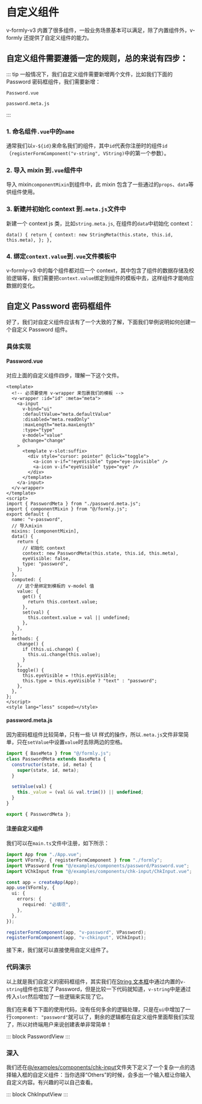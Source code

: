 # 自定义组件

v-formly-v3 内置了很多组件，一般业务场景基本可以满足，除了内置组件外，v-formly 还提供了自定义组件的能力。

## 自定义组件需要遵循一定的规则，总的来说有四步：

::: tip
一般情况下，我们自定义组件需要新增两个文件，比如我们下面的 Password 密码框组件，我们需要新增：

`Password.vue`

`password.meta.js`

:::

### 1. 命名组件`.vue`中的`name`

通常我们以`v-${id}`来命名我们的组件，其中`id`代表你注册时的组件`id`（`registerFormComponent("v-string", VString)`中的第一个参数）。

### 2. 导入 mixin 到`.vue`组件中

导入 mixin`componentMixin`到组件中，此 mixin 包含了一些通过的`props`、`data`等供组件使用。

### 3. 新建并初始化 context 到`.meta.js`文件中

新建一个 context js 类，比如`string.meta.js`, 在组件的`data`中初始化 context：

```vue
data() { return { context: new StringMeta(this.state, this.id, this.meta), }; },
```

### 4. 绑定`context.value`到`.vue`文件模板中

v-formly-v3 中的每个组件都对应一个 context，其中包含了组件的数据存储及校验逻辑等，我们需要把`context.value`绑定到组件的模板中去，这样组件才能响应数据的变化。

## 自定义 Password 密码框组件

好了，我们对自定义组件应该有了一个大致的了解，下面我们举例说明如何创建一个自定义 Password 组件。

### 具体实现

#### Password.vue

对应上面的自定义组件四步，理解一下这个文件。

```vue
<template>
  <!-- 必须要使用 v-wrapper 来包裹我们的模板 -->
  <v-wrapper :id="id" :meta="meta">
    <a-input
      v-bind="ui"
      :defaultValue="meta.defaultValue"
      :disabled="meta.readOnly"
      :maxLength="meta.maxLength"
      :type="type"
      v-model="value"
      @change="change"
    >
      <template v-slot:suffix>
        <div style="cursor: pointer" @click="toggle">
          <a-icon v-if="!eyeVisible" type="eye-invisible" />
          <a-icon v-if="eyeVisible" type="eye" />
        </div>
      </template>
    </a-input>
  </v-wrapper>
</template>
<script>
import { PasswordMeta } from "./password.meta.js";
import { componentMixin } from "@/formly.js";
export default {
  name: "v-password",
  // 导入mixin
  mixins: [componentMixin],
  data() {
    return {
      // 初始化 context
      context: new PasswordMeta(this.state, this.id, this.meta),
      eyeVisible: false,
      type: "password",
    };
  },
  computed: {
    // 这个是绑定到模板的 v-model 值
    value: {
      get() {
        return this.context.value;
      },
      set(val) {
        this.context.value = val || undefined;
      },
    },
  },
  methods: {
    change() {
      if (this.ui.change) {
        this.ui.change(this.value);
      }
    },
    toggle() {
      this.eyeVisible = !this.eyeVisible;
      this.type = this.eyeVisible ? "text" : "password";
    },
  },
};
</script>
<style lang="less" scoped></style>
```

#### password.meta.js

因为密码框组件比较简单，只有一些 UI 样式的操作，所以`.meta.js`文件非常简单，只在`setValue`中设置`value`时去除两边的空格。

```js
import { BaseMeta } from "@/formly.js";
class PasswordMeta extends BaseMeta {
  constructor(state, id, meta) {
    super(state, id, meta);
  }

  setValue(val) {
    this._value = (val && val.trim()) || undefined;
  }
}

export { PasswordMeta };
```

#### 注册自定义组件

我们可以在`main.ts`文件中注册，如下所示：

```ts
import App from "./App.vue";
import VFormly, { registerFormComponent } from "./formly";
import VPassword from "@/examples/components/password/Password.vue";
import VChkInput from "@/examples/components/chk-input/ChkInput.vue";

const app = createApp(App);
app.use(VFormly, {
  ui: {
    errors: {
      required: "必填项",
    },
  },
});

registerFormComponent(app, "v-password", VPassword);
registerFormComponent(app, "v-chkinput", VChkInput);
```

接下来，我们就可以直接使用自定义组件了。

### 代码演示

以上就是我们自定义的密码框组件，其实我们在[String 文本框](/zh/components/string.md)中通过内置的`v-string`组件也实现了 Password，但是比较一下代码就知道，`v-string`中是通过传入`slot`然后增加了一些逻辑来实现了它。

我们在来看下下面的使用代码，没有任何多余的逻辑处理，只是在`ui`中增加了一行`component: "password"`就可以了，剩余的逻辑都在自定义组件里面帮我们实现了，所以对终端用户来说创建表单非常简单！

::: block
PasswordView
:::

### 深入

我们还在[@/examples/components/chk-input](https://github.com/KevinZhang19870314/v-formly-v3/tree/main/src/examples/components/chk-input)文件夹下定义了一个复杂一点的选择输入框的自定义组件：当你选择“Others”的时候，会多出一个输入框让你输入自定义内容。有兴趣的可以自己查看。

::: block
ChkInputView
:::
